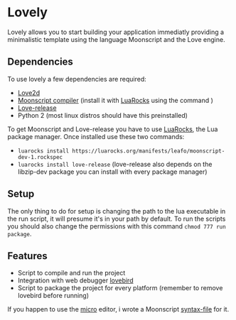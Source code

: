 # Lovely

Lovely allows you to start building your application immediatly providing a minimalistic template using the language Moonscript and the Love engine.

## Dependencies

To use lovely a few dependencies are required:

- [Love2d](https://love2d.org)
- [Moonscript compiler](https://moonscript.org) (install it with [LuaRocks](https://luarocks.org) using the command )
- [Love-release](https://github.com/MisterDA/love-release)
- Python 2 (most linux distros should have this preinstalled)

To get Moonscript and Love-release you have to use [LuaRocks](https://luarocks.org), the Lua package manager. Once installed use these two commands:

- ```luarocks install https://luarocks.org/manifests/leafo/moonscript-dev-1.rockspec```
- ```luarocks install love-release``` (love-release also depends on the libzip-dev package you can install with every package manager)

## Setup

The only thing to do for setup is changing the path to the lua executable in the run script, it will presume it's in your path by default. To run the scripts you should also change the permissions with this command ```chmod 777 run package```.

## Features

- Script to compile and run the project
- Integration with web debugger [lovebird](https://github.com/rxi/lovebird)
- Script to package the project for every platform (remember to remove lovebird before running)

If you happen to use the [micro](https://micro-editor.github.io/) editor, i wrote a Moonscript [syntax-file](https://github.com/vinnyhorgan/Moonscript-Syntax-Micro) for it.